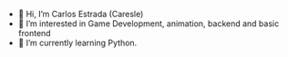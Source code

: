 - 👋 Hi, I’m Carlos Estrada (Caresle)
- 👀 I’m interested in Game Development, animation, backend and basic frontend
- 🌱 I’m currently learning Python.

<!---
Caresle/Caresle is a ✨ special ✨ repository because its `README.md` (this file) appears on your GitHub profile.
You can click the Preview link to take a look at your changes.
--->

